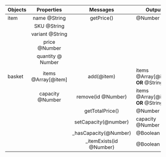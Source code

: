 | Objects | Properties | Messages | Output |
| - | :-: | :-: | - |
| item  | name @String | getPrice() | @Number
|| SKU @String
|| variant @String
|| price @Number
|| quantity @ Number
| basket | items @Array[@item]| add(@item) | items @Array[@item] **OR** @String
|| capacity @Number| remove(id @Number) | items @Array[@item] **OR** @String
||| getTotalPrice() | @Number 
||| setCapacity(@number) | capacity @Number
||| _hasCapacity(@Number) | @Boolean
||| _itemExists(id @Number) | @Boolean